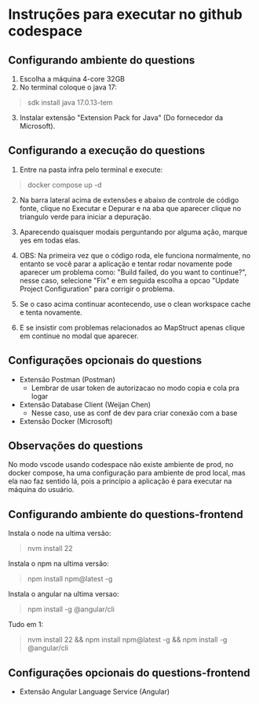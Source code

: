 # Instruções para executar no github codespace

## Configurando ambiente do questions

1. Escolha a máquina 4-core 32GB
2. No terminal coloque o java 17:

> sdk install java 17.0.13-tem

3. Instalar extensão "Extension Pack for Java" (Do fornecedor da Microsoft).

## Configurando a execução do questions

1. Entre na pasta infra pelo terminal e execute: 

> docker compose up -d

2. Na barra lateral acima de extensões e abaixo de controle de código fonte, clique no Executar e Depurar e na aba que 
aparecer clique no triangulo verde para iniciar a depuração. 

3. Aparecendo quaisquer modais perguntando por alguma ação, marque yes em todas elas.

4. OBS: Na primeira vez que o código roda, ele funciona normalmente, no entanto se você parar a aplicação e tentar rodar 
novamente pode aparecer um problema como: "Build failed, do you want to continue?", nesse caso, selecione "Fix" e em 
seguida escolha a opcao "Update Project Configuration" para corrigir o problema. 

5. Se o caso acima continuar acontecendo, use o clean workspace cache e tenta novamente.

6. E se insistir com problemas relacionados ao MapStruct apenas clique em continue no modal que aparecer.

## Configurações opcionais do questions

* Extensão Postman (Postman)
  * Lembrar de usar token de autorizacao no modo copia e cola pra logar
* Extensão Database Client (Weijan Chen)
  * Nesse caso, use as conf de dev para criar conexão com a base
* Extensão Docker (Microsoft)

## Observações do questions

No modo vscode usando codespace não existe ambiente de prod, no docker compose, ha uma configuração para ambiente de 
prod local, mas ela nao faz sentido lá, pois a princípio a aplicação é para executar na máquina do usuário.

## Configurando ambiente do questions-frontend

Instala o node na ultima versão:
> nvm install 22

Instala o npm na ultima versão:
> npm install npm@latest -g

Instala o angular na ultima versao:
> npm install -g @angular/cli

Tudo em 1:
> nvm install 22 && npm install npm@latest -g && npm install -g @angular/cli

## Configurações opcionais do questions-frontend

* Extensão Angular Language Service (Angular)